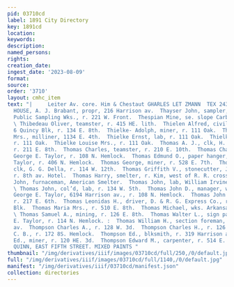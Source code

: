 ```yaml
---
pid: 03710cd
label: 1891 City Directory
key: 1891cd
location: 
keywords: 
description: 
named_persons: 
rights: 
creation_date: 
ingest_date: '2023-08-09'
format: 
source: 
order: '3710'
layout: cmhc_item
text: "|     Leiter Av. core. Him & Chestaut GHARLES LET ZMANN  TEX 243 THO  TEXAS
  HOUSE, A. J. Brabant, propr, 216 Harrison av.  Thayser John, sampler, Leadville
  Public Sampling Wks., r. 221 W. Front.  Thespian Mine, se. slope Carbonate Hill.
  \ Thibedeau Oliver, teamster, r. 415 HE. lith.  Thielen Alfred, civil engineer,
  6 Quincy Blk, r. 134 E. 8th.  Thielke- Adolph, miner, r. 111 Oak.  Thielke Augusta
  Mrs., milliner, 1134 E. 4th.  Thielke Ernst, lab, r. 111 Oak.  Thielke Frank, miner.
  r. 111 Oak.  Thielke Louise Mrs., r. 111 Oak.  Thomas A. J., clk, H. M. Blakely,
  r. 211 E. 8th.  Thomas Charles, teamster, r. 210 E. 10th.  Thomas Charles H., clk,
  George E. Taylor, r. 108 N. Hemlock.  Thomas Edmund O., paper hanger, George E.
  Taylor, r. 406 N. Hemlock.  Thomas George, miner, r. 528 E. 7th.  Thomas Gomer S.,
  clk, G. G. Della, r. 114 W. 12th.  Thomas Griffith V., stonecutter, Jerry Irwin,
  r. 8th av. Hotel.  Thomas Harry, smelter, r. Kim, west of R. R. crossing.  Thomas
  John, furnaceman, American Smelter.  Thomas John, lab, William Irvine, 127 E. 4th.
  \ Thomas John, col’d, lab, r. 134 W. 5th.  Thomas John D., manager, wall paper dep’t,
  George E. Taylor, 6194 Harrison av., r. 108 N. Hemlock.  Thomas John R., blksmith,
  r. 217 E. 6th.  Thomas Leonidas H., driver, D. & R. G. Express Co., r. 19 Keystone
  Blk.  Thomas Maria Mrs., r. 510 E. 8th.  Thomas Michael, wks. Arkansas Valley Smelter.
  \ Thomas Samuel A., mining, r. 126 E. 8th.  Thomas Walter L., sign painter, George
  E. Taylor, r. 114 N. Hemlock. :  Thomas William H., section foreman, r. 711 Harrison
  av.  Thompson Charles A., r. 128 W. 3d.  Thompson Charles H., r. 126 W. 3d.  Thompson
  C. B., r. 172 8S. Hemlock.  Thompson Ed., blksmith, r. 319 Harrison av.  Thompson
  Ed., miner, r. 120 HE. 3d.  Thompson Edward M., carpenter, r. 514 E. 5th.  J, J,
  QUINN, EAST FIFTH STREET. MIXED PAINTS "
thumbnail: "/img/derivatives/iiif/images/03710cd/full/250,/0/default.jpg"
full: "/img/derivatives/iiif/images/03710cd/full/1140,/0/default.jpg"
manifest: "/img/derivatives/iiif/03710cd/manifest.json"
collection: directories
---
```

